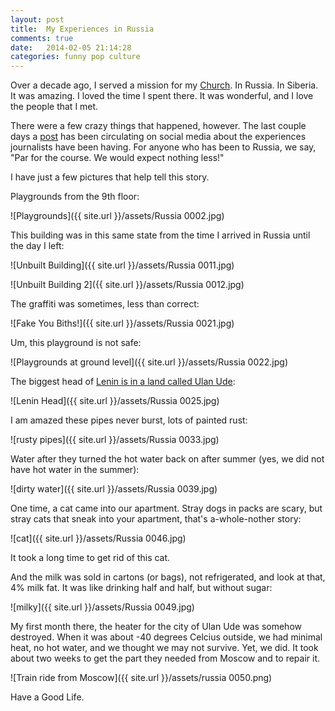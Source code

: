 ```yaml
---
layout: post
title:  My Experiences in Russia
comments: true
date:   2014-02-05 21:14:28
categories: funny pop culture
---
```


Over a decade ago, I served a mission for my [Church](http://mormon.org). In Russia. In Siberia. It was amazing. I loved the time I spent there. It was wonderful, and I love the people that I met. 

There were a few crazy things that happened, however. The last couple days a [post](http://www.washingtonpost.com/blogs/worldviews/wp/2014/02/04/journalists-at-sochi-are-live-tweeting-their-hilarious-and-gross-hotel-experiences/) has been circulating on social media about the experiences journalists have been having. For anyone who has been to Russia, we say, "Par for the course. We would expect nothing less!" 

I have just a few pictures that help tell this story. 

Playgrounds from the 9th floor: 

![Playgrounds]({{ site.url }}/assets/Russia 0002.jpg)

This building was in this same state from the time I arrived in Russia until the day I left: 

![Unbuilt Building]({{ site.url }}/assets/Russia 0011.jpg)

![Unbuilt Building 2]({{ site.url }}/assets/Russia 0012.jpg)

The graffiti was sometimes, less than correct: 

![Fake You Biths!]({{ site.url }}/assets/Russia 0021.jpg)

Um, this playground is not safe: 

![Playgrounds at ground level]({{ site.url }}/assets/Russia 0022.jpg)

The biggest head of [Lenin is in a land called Ulan Ude](http://jansenprice.com/music?song=81-The-Lenin-Head): 

![Lenin Head]({{ site.url }}/assets/Russia 0025.jpg)

I am amazed these pipes never burst, lots of painted rust:

![rusty pipes]({{ site.url }}/assets/Russia 0033.jpg)

Water after they turned the hot water back on after summer (yes, we did not have hot water in the summer):

![dirty water]({{ site.url }}/assets/Russia 0039.jpg)

One time, a cat came into our apartment. Stray dogs in packs are scary, but stray cats that sneak into your apartment, that's a-whole-nother story: 

![cat]({{ site.url }}/assets/Russia 0046.jpg)

It took a long time to get rid of this cat. 

And the milk was sold in cartons (or bags), not refrigerated, and look at that, 4% milk fat. It was like drinking half and half, but without sugar:

![milky]({{ site.url }}/assets/Russia 0049.jpg)

My first month there, the heater for the city of Ulan Ude was somehow destroyed. When it was about -40 degrees Celcius outside, we had minimal heat, no hot water, and we thought we may not survive. Yet, we did. It took about two weeks to get the part they needed from Moscow and to repair it. 

![Train ride from Moscow]({{ site.url }}/assets/russia 0050.png)


Have a Good Life.